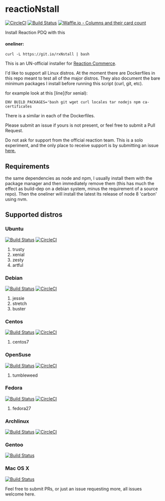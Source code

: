 # reactioNstall

[![CircleCI](https://circleci.com/gh/joshuacox/rxNstall/tree/master.svg?style=svg)](https://circleci.com/gh/joshuacox/rxNstall/tree/master)
[![Build Status](https://travis-ci.org/joshuacox/rxNstall.svg?branch=master)](https://travis-ci.org/joshuacox/rxNstall)
[![Waffle.io - Columns and their card
count](https://badge.waffle.io/joshuacox/rxNstall.svg?columns=all)](https://waffle.io/joshuacox/rxNstall)

Install Reaction PDQ with this
#### oneliner:

```
curl -L https://git.io/rxNstall | bash
```

This is an UN-official installer for [Reaction Commerce](https://reactioncommerce.com/).

I'd like to support all Linux distros.
At the moment there are Dockerfiles in this repo meant to test all of the major distros.
They also document the bare minimum packages I install before running this script (curl, git, etc).

for example look at this [line](for xenial):

```
ENV BUILD_PACKAGES='bash git wget curl locales tar nodejs npm ca-certificates
```

There is a similar in each of the Dockerfiles.

Please submit an issue if yours is not present, or feel
free to submit a Pull Request.

Do not ask for support from the official
reaction team.  This is a solo experiment, and the only place to receive
support is by submitting an issue
[here.](https://github.com/joshuacox/rxNstall/issues)

## Requirements

the same dependencies as node and npm, I usually install them with the
package manager and then immediately remove them (this has much the
effect as build-dep on a debian system, minus the requirement of a
source repo).  Then the oneliner will install the latest lts release of
node 8 'carbon' using nvm.


## Supported distros

### Ubuntu
[![Build Status](https://travis-ci.org/joshuacox/rxNstall.svg?branch=ubuntu)](https://travis-ci.org/joshuacox/rxNstall)
[![CircleCI](https://circleci.com/gh/joshuacox/rxNstall/tree/ubuntu.svg?style=svg)](https://circleci.com/gh/joshuacox/rxNstall/tree/ubuntu)

1. trusty
1. xenial
1. zesty
1. artful

### Debian
[![Build Status](https://travis-ci.org/joshuacox/rxNstall.svg?branch=debian)](https://travis-ci.org/joshuacox/rxNstall)
[![CircleCI](https://circleci.com/gh/joshuacox/rxNstall/tree/debian.svg?style=svg)](https://circleci.com/gh/joshuacox/rxNstall/tree/debian)

1. jessie
1. stretch
1. buster


### Centos
[![Build Status](https://travis-ci.org/joshuacox/rxNstall.svg?branch=centos)](https://travis-ci.org/joshuacox/rxNstall)
[![CircleCI](https://circleci.com/gh/joshuacox/rxNstall/tree/centos.svg?style=svg)](https://circleci.com/gh/joshuacox/rxNstall/tree/centos)

1. centos7

### OpenSuse
[![Build Status](https://travis-ci.org/joshuacox/rxNstall.svg?branch=opensuse)](https://travis-ci.org/joshuacox/rxNstall)
[![CircleCI](https://circleci.com/gh/joshuacox/rxNstall/tree/opensuse.svg?style=svg)](https://circleci.com/gh/joshuacox/rxNstall/tree/opensuse)

1. tumbleweed

### Fedora
[![Build Status](https://travis-ci.org/joshuacox/rxNstall.svg?branch=fedora)](https://travis-ci.org/joshuacox/rxNstall)
[![CircleCI](https://circleci.com/gh/joshuacox/rxNstall/tree/fedora.svg?style=svg)](https://circleci.com/gh/joshuacox/rxNstall/tree/fedora)

1. fedora27

### Archlinux
[![Build Status](https://travis-ci.org/joshuacox/rxNstall.svg?branch=archlinux)](https://travis-ci.org/joshuacox/rxNstall)
[![CircleCI](https://circleci.com/gh/joshuacox/rxNstall/tree/archlinux.svg?style=svg)](https://circleci.com/gh/joshuacox/rxNstall/tree/archlinux)

### Gentoo
[![Build Status](https://travis-ci.org/joshuacox/rxNstall.svg?branch=gentoo)](https://travis-ci.org/joshuacox/rxNstall)

### Mac OS X
[![Build Status](https://travis-ci.org/joshuacox/rxNstall.svg?branch=macosx)](https://travis-ci.org/joshuacox/rxNstall)

Feel free to submit PRs, or just an issue requesting more, all issues
welcome here.
